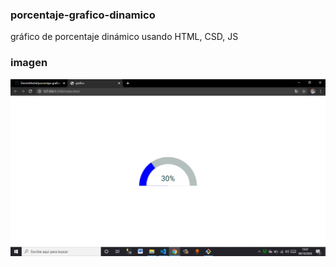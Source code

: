 ### porcentaje-grafico-dinamico
gráfico de porcentaje dinámico usando HTML, CSD, JS

### imagen
![grafico](grafico.png)

